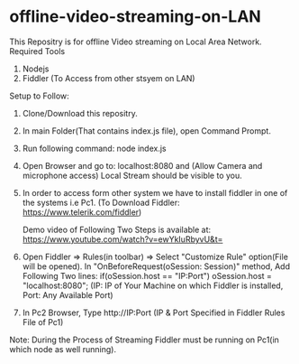# offline-video-streaming-on-LAN
This Repositry is for offline Video streaming on Local Area Network.
Required Tools
1. Nodejs
2. Fiddler (To Access from other stsyem on LAN)

Setup to Follow:
1. Clone/Download this repositry.
2. In main Folder(That contains index.js file), open Command Prompt.
3. Run following command:
    node index.js
4. Open Browser and go to:
    localhost:8080 
    and (Allow Camera and microphone access)
    Local Stream should be visible to you.
5. In order to access form other system we have to install fiddler in one of the systems i.e Pc1.
    (To Download Fiddler: https://www.telerik.com/fiddler)
    
    Demo video of Following Two Steps is available at: https://www.youtube.com/watch?v=ewYkIuRbyvU&t=
6. Open Fiddler => Rules(in toolbar) => Select "Customize Rule" option(File will be opened).
    In "OnBeforeRequest(oSession: Session)" method, Add Following Two lines:
  if(oSession.host == "IP:Port")
      oSession.host = "localhost:8080";
      (IP: IP of Your Machine on which Fiddler is installed, Port: Any Available Port)
 7. In Pc2 Browser, Type http://IP:Port (IP & Port Specified in Fiddler Rules File of Pc1)
 
 Note: During the Process of Streaming Fiddler must be running on Pc1(in which node as well running).
 
 
 
      

   


